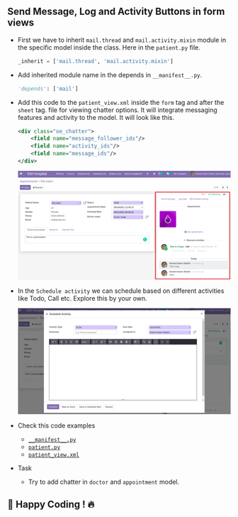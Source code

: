 ## Send Message, Log and Activity Buttons in form views

- First we have to inherit `mail.thread` and `mail.activity.mixin` module in the specific model inside the class. Here in the `patient.py` file.

  ```py
  _inherit = ['mail.thread', 'mail.activity.mixin']
  ```

- Add inherited module name in the depends in `__manifest__.py`.
  ```py
  'depends': ['mail']
  ```
- Add this code to the `patient_view.xml` inside the `form` tag and after the `sheet` tag. file for viewing chatter options. It will integrate messaging features and activity to the model. It will look like this.

  ```xml
  <div class="oe_chatter">
      <field name="message_follower_ids"/>
      <field name="activity_ids"/>
      <field name="message_ids"/>
  </div>
  ```

  ![chatter1](../images/chatter1.png)

- In the `Schedule activity` we can schedule based on different activities like Todo, Call etc. Explore this by your own.

  ![chatter2](../images/chatter2.png)

- Check this code examples

  - [`__manifest__.py`](https://github.com/KamrulSh/km_hospital/blob/c99fb6978e3763f16845ba5657582f9c6d7a5eae/__manifest__.py#L19)
  - [`patient.py`](https://github.com/KamrulSh/km_hospital/blob/c99fb6978e3763f16845ba5657582f9c6d7a5eae/models/patient.py#L10)
  - [`patient_view.xml`](https://github.com/KamrulSh/km_hospital/blob/c99fb6978e3763f16845ba5657582f9c6d7a5eae/views/patient_view.xml#L47-L51)

- Task
  - Try to add chatter in `doctor` and `appointment` model.

## 🚀 Happy Coding ! 🔥
